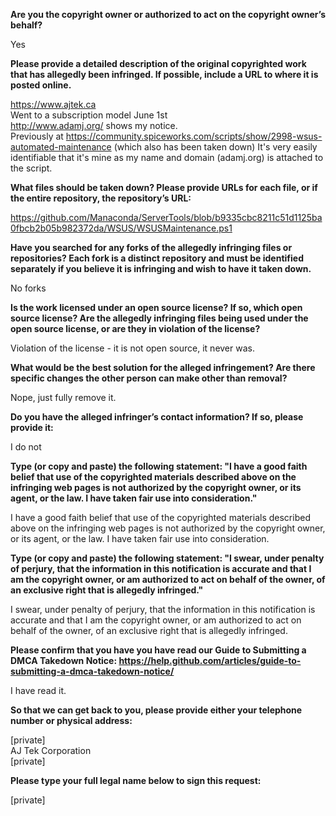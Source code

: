 **Are you the copyright owner or authorized to act on the copyright owner’s behalf?**  

Yes

**Please provide a detailed description of the original copyrighted work that has allegedly been infringed. If possible, include a URL to where it is posted online.**   

https://www.ajtek.ca  
Went to a subscription model June 1st  
http://www.adamj.org/ shows my notice.  
Previously at https://community.spiceworks.com/scripts/show/2998-wsus-automated-maintenance (which also has been taken down) It's very easily identifiable that it's mine as my name and domain (adamj.org) is attached to the script.  

**What files should be taken down? Please provide URLs for each file, or if the entire repository, the repository’s URL:**  

https://github.com/Manaconda/ServerTools/blob/b9335cbc8211c51d1125ba0fbcb2b05b982372da/WSUS/WSUSMaintenance.ps1  

**Have you searched for any forks of the allegedly infringing files or repositories? Each fork is a distinct repository and must be identified separately if you believe it is infringing and wish to have it taken down.**

No forks

**Is the work licensed under an open source license? If so, which open source license? Are the allegedly infringing files being used under the open source license, or are they in violation of the license?**

Violation of the license - it is not open source, it never was.

**What would be the best solution for the alleged infringement? Are there specific changes the other person can make other than removal?**

Nope, just fully remove it.

**Do you have the alleged infringer’s contact information? If so, please provide it:**

I do not

**Type (or copy and paste) the following statement: "I have a good faith belief that use of the copyrighted materials described above on the infringing web pages is not authorized by the copyright owner, or its agent, or the law. I have taken fair use into consideration."**

I have a good faith belief that use of the copyrighted materials described above on the infringing web pages is not authorized by the copyright owner, or its agent, or the law. I have taken fair use into consideration.

**Type (or copy and paste) the following statement: "I swear, under penalty of perjury, that the information in this notification is accurate and that I am the copyright owner, or am authorized to act on behalf of the owner, of an exclusive right that is allegedly infringed."**

I swear, under penalty of perjury, that the information in this notification is accurate and that I am the copyright owner, or am authorized to act on behalf of the owner, of an exclusive right that is allegedly infringed.

**Please confirm that you have you have read our Guide to Submitting a DMCA Takedown Notice: https://help.github.com/articles/guide-to-submitting-a-dmca-takedown-notice/**

I have read it.

**So that we can get back to you, please provide either your telephone number or physical address:**

[private]    
AJ Tek Corporation  
[private]  

**Please type your full legal name below to sign this request:**  

[private]
